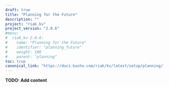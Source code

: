 ```yaml
---
draft: true
title: "Planning for the Future"
description: ""
project: "riak_kv"
project_version: "2.0.6"
#menu:
#  riak_kv-2.0.6:
#    name: "Planning for the Future"
#    identifier: "planning_future"
#    weight: 106
#    parent: "planning"
toc: true
canonical_link: "https://docs.basho.com/riak/kv/latest/setup/planning/future"
---
```


**TODO: Add content**

